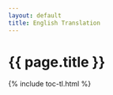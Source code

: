 ```yaml
---
layout: default
title: English Translation
---
```

<div class="page">
  <h1 class="page-title">{{ page.title }}</h1>
{% include toc-tl.html %}
</div>
